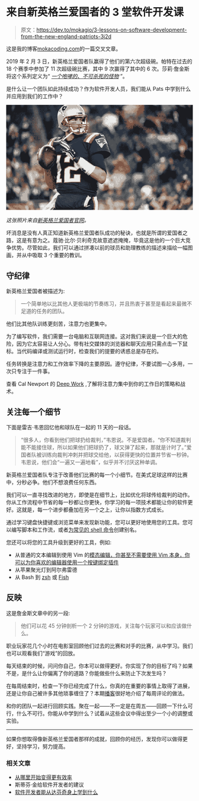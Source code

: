 # 来自新英格兰爱国者的 3 堂软件开发课

> 原文：<https://dev.to/mokagio/3-lessons-on-software-development-from-the-new-england-patriots-3j2d>

这是我的博客[mokacoding.com](https://www.mokacoding.com/blog/3-lessons-from-new-england-patriots)的一篇交叉文章。

2019 年 2 月 3 日，新英格兰爱国者队赢得了他们的第六次超级碗。帕特在过去的 18 个赛季中参加了 11 次超级碗比赛，其中 9 次赢得了其中的 6 次。莎莉·詹金斯将这个系列定义为“ [*一个咆哮的、不可杀死的怪物*](https://www.washingtonpost.com/sports/the-patriots-secret-is-focusing-on-the-details-every-last-detail/2019/01/31/87726362-255d-11e9-ad53-824486280311_story.html?noredirect=on&utm_term=.4848d471bf64) ”。

是什么让一个团队如此持续成功？作为软件开发人员，我们能从 Pats 中学到什么并应用到我们的工作中？

[![a picture of Tom Brady, the Patriots' quarterback](img/5187e67297cb6b60ad83c59eb2afa24a.png)](https://res.cloudinary.com/practicaldev/image/fetch/s--7C6EQv1J--/c_limit%2Cf_auto%2Cfl_progressive%2Cq_auto%2Cw_880/https://s3.amazonaws.com/mokacoding/2019-03-05-tom-brady.webp)

*这张照片来自[新英格兰爱国者官网](https://www.patriots.com/press-room/history-logo-uniform)。*

坏消息是没有人真正知道新英格兰爱国者队成功的秘诀，也就是所谓的爱国者之路，这是有意为之。蔻驰·比尔·贝利奇克故意遮遮掩掩，毕竟这是他的一个巨大竞争优势。尽管如此，我们可以通过拼凑以前的球员和助理教练的描述来描绘一幅图画，并从中吸取 3 个重要的教训。

## 守纪律

新英格兰爱国者被描述为:

> 一个简单地以比其他人更极端的节奏练习，并且热衷于甚至是看起来最微不足道的任务的团队。

他们比其他队训练更刻苦，注意力也更集中。

为了编写软件，我们需要一台电脑和互联网连接。这对我们来说是一个巨大的危险，因为它太容易让人分心。带有社交媒体的浏览器和聊天应用只需点击一下鼠标。当代码编译或测试运行时，检查我们的提要的诱惑总是存在的。

任务转换是注意力和工作效率下降的主要原因。遵守纪律，不要试图一心多用，一次只专注于一件事。

查看 Cal Newport 的 [Deep Work](https://geni.us/FITEF) ,了解将注意力集中到你的工作日的策略和战术。

## 关注每一个细节

下面是雷吉·韦恩回忆他和球队在一起的 11 天的一段话。

> “很多人，你看到他们把球扔给裁判，”韦恩说。不是爱国者。“你不知道裁判能不能接住球，所以如果他们把球扔了，球又弹了起来，那就是计时了。”爱国者队被训练向裁判冲刺并把球交给他，以获得更快的位置并节省一秒钟。韦恩说，他们会“一遍又一遍地看”，似乎并不讨厌这种单调。

新英格兰爱国者队专注于改善他们比赛的每一个小细节。在美式足球这样的比赛中，分秒必争。他们不想浪费任何东西。

我们可以一直寻找改进的地方，即使是在细节上，比如优化将球传给裁判的动作。你从工作流程中节省的每一秒都让你更快，你学习的每一项技术都能让你的软件更好。这就是，每一个进步都叠加在另一个之上，让你以指数方式成长。

通过学习键盘快捷键或浏览菜单来发现新功能，您可以更好地使用您的工具。您可以编写脚本和工作流，或者[为常见的 shell 命令](https://www.mokacoding.com/blog/terminal-aliases/)创建别名。

您还可以将您的工具升级到更好的工具，例如:

*   从普通的文本编辑到使用 Vim 的[模态编辑，你甚至不需要使用 Vim 本身，你可以为你喜欢的编辑器使用一个按键绑定插件](http://vimcasts.org/)
*   从苹果聚光灯到阿尔弗雷德
*   从 Bash 到 [zsh](https://ohmyz.sh/) 或 [Fish](https://fishshell.com/)

## 反映

这是詹金斯文章中的另一段:

> 他们可以花 45 分钟剖析一个 2 分钟的游戏，关注每个玩家可以和应该做什么。

职业玩家花几个小时在电影室回顾他们过去的比赛和对手的比赛，从中学习。我们也可以观看我们“游戏”的回放。

每天结束的时候，问问你自己，你本可以做得更好。你实现了你的目标了吗？如果不是，是什么让你偏离了你的道路？你能做些什么来防止下次发生吗？

在每周结束时，检查一下你已经完成了什么，你真的在重要的事情上取得了进展，还是让你自己被许多其他琐事缠住了？本期[播客](https://thepodcast.fm/episodes/27)很好地介绍了每周评论的做法。

和你的团队一起进行回顾实践。聚在一起——不一定是在周五——回顾一下什么可行，什么不可行。你能从中学到什么？试着从这些会议中得出至少一个小的调整或实验。

* * *

如果你想取得像新英格兰爱国者那样的成就，回顾你的经历，发现你可以做得更好，坚持学习，努力提高。

### 相关文章

*   [从哪里开始变得更有效率](https://www.mokacoding.com/blog/where-to-start-to-become-more-productive/)
*   斯蒂芬·金给软件开发者的建议
*   [软件开发者能从达芬奇身上学到什么](https://www.mokacoding.com/blog/what-software-developers-can-learn-from-leonardo-da-vinci/)